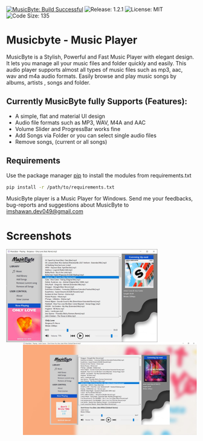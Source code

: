 [![MusicByte: Build Successful](https://img.shields.io/badge/MusicByte-Build%20Successful-brightgreen)](https://github.com/imshawan/musicbyte-mp3Player)
![Release: 1.2.1](https://img.shields.io/badge/Release-1.2.1-informational)
![License: MIT](https://img.shields.io/badge/License-MIT-Green)
![Code Size: 135](https://img.shields.io/badge/Code%20Size-135KB-blue)

# Musicbyte - Music Player

MusicByte is a Stylish, Powerful and  Fast Music Player  with  elegant design. 
It lets you manage all your music files and folder quickly and easily. 
This audio player supports almost all types of music files such as mp3, aac,  
wav and m4a audio formats. Easily browse and play music songs by albums, 
artists , songs and folder.

## Currently MusicByte fully Supports (Features):

- A simple, flat and material UI design
- Audio file formats such as MP3, WAV, M4A and AAC
- Volume Slider and ProgressBar works fine
- Add Songs via Folder or you can select single audio files
- Remove songs, (current or all songs)

## Requirements
Use the package manager [pip](https://pip.pypa.io/en/stable/) to install the modules from requirements.txt
```bash
pip install -r /path/to/requirements.txt
```

MusicByte player is a Music Player for Windows. Send me your feedbacks,
bug-reports and suggestions about MusicByte to <a href="mailto:imshawan.dev049@gmail.com">imshawan.dev049@gmail.com</a>

# Screenshots

<img src="build v1.2.1/screenshots/initial.JPG" width=400 align=left> <img src="build v1.2.1/screenshots/maximized.JPG" width=460 align=right>
